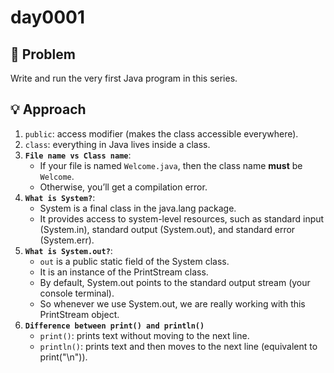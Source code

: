 # day0001

## 🚀 Problem  
Write and run the very first Java program in this series. 

## 💡 Approach

1. `public`: access modifier (makes the class accessible everywhere).  
2. `class`: everything in Java lives inside a class.  
3. **`File name vs Class name`**:  
   - If your file is named `Welcome.java`, then the class name **must** be `Welcome`.  
   - Otherwise, you’ll get a compilation error.  
4. **`What is System?`**:
    - System is a final class in the java.lang package.
    - It provides access to system-level resources, such as standard input (System.in), standard output (System.out), and standard error (System.err).
5. **`What is System.out?`**:
    - `out` is a public static field of the System class.
    - It is an instance of the PrintStream class.
    - By default, System.out points to the standard output stream (your console terminal).
    - So whenever we use System.out, we are really working with this PrintStream object.
6. **`Difference between print() and println()`**
    - `print()`: prints text without moving to the next line.
    - `println()`: prints text and then moves to the next line (equivalent to print("\n")).